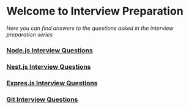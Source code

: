 # Welcome to Interview Preparation

_Here you can find answers to the questions asked in the interview preparation
series_

### [Node.js Interview Questions](nodejs/README.md)

### [Nest.js Interview Questions](nestjs/README.md)

### [Expres.js Interview Questions](expressjs/README.md)

### [Git Interview Questions](git/README.md)